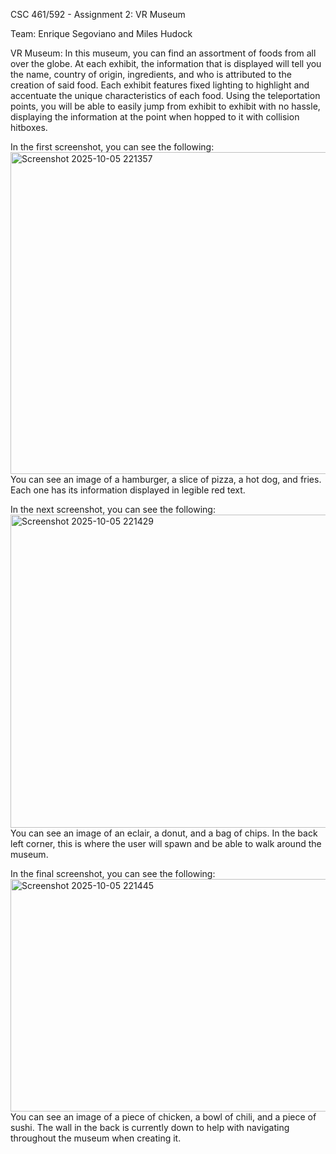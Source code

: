 CSC 461/592 - Assignment 2: VR Museum

Team:
Enrique Segoviano and Miles Hudock

VR Museum:
In this museum, you can find an assortment of foods from all over the globe. At each exhibit, the information that is displayed will tell you the name, country of origin, ingredients, and who is attributed to the creation of said food. Each exhibit features fixed lighting to highlight and accentuate the unique characteristics of each food. Using the teleportation points, you will be able to easily jump from exhibit to exhibit with no hassle, displaying the information at the point when hopped to it with collision hitboxes.

In the first screenshot, you can see the following:
<img width="1069" height="515" alt="Screenshot 2025-10-05 221357" src="https://github.com/user-attachments/assets/6fde8c0f-783e-497c-b0cb-8bbba8d7ce1b" />
You can see an image of a hamburger, a slice of pizza, a hot dog, and fries. Each one has its information displayed in legible red text.

In the next screenshot, you can see the following:
<img width="578" height="501" alt="Screenshot 2025-10-05 221429" src="https://github.com/user-attachments/assets/92650577-e39c-4e55-a458-fb58fbc91a15" />
You can see an image of an eclair, a donut, and a bag of chips. In the back left corner, this is where the user will spawn and be able to walk around the museum.

In the final screenshot, you can see the following:
<img width="602" height="372" alt="Screenshot 2025-10-05 221445" src="https://github.com/user-attachments/assets/17883054-3f27-450c-aa7c-26395d46632e" />
You can see an image of a piece of chicken, a bowl of chili, and a piece of sushi. The wall in the back is currently down to help with navigating throughout the museum when creating it.
